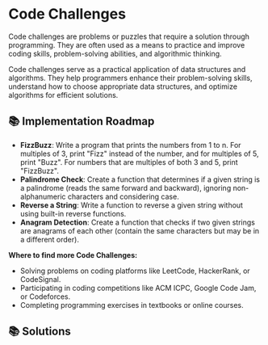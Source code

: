 # Code Challenges

Code challenges are problems or puzzles that require a solution through programming. They are often used as a means to practice and improve coding skills, problem-solving abilities, and algorithmic thinking.

Code challenges serve as a practical application of data structures and algorithms. They help programmers enhance their problem-solving skills, understand how to choose appropriate data structures, and optimize algorithms for efficient solutions.

## 📚  Implementation Roadmap

  - **FizzBuzz**: Write a program that prints the numbers from 1 to n. For multiples of 3, print "Fizz" instead of the number, and for multiples of 5, print "Buzz". For numbers that are multiples of both 3 and 5, print "FizzBuzz".
  - **Palindrome Check**: Create a function that determines if a given string is a palindrome (reads the same forward and backward), ignoring non-alphanumeric characters and considering case.
  - **Reverse a String**: Write a function to reverse a given string without using built-in reverse functions.
  - **Anagram Detection**: Create a function that checks if two given strings are anagrams of each other (contain the same characters but may be in a different order).

  **Where to find more Code Challenges:**
  - Solving problems on coding platforms like LeetCode, HackerRank, or CodeSignal.
  - Participating in coding competitions like ACM ICPC, Google Code Jam, or Codeforces.
  - Completing programming exercises in textbooks or online courses.

## 📚 Solutions

<!-- category = data structures or code challenge -->
<!-- ## 🌟 Challenge Example Entry

  - [Challenge Description](./data_structures_and_algorithms/example_catagory/example_challenge/example_challenge_README.md) 
  - [Notes](./notes/example_challenge_notes.md)
  - [Whiteboard](./whiteboards/example_whiteboard.jpeg)
  - [Code Implementation](./data_structures_and_algorithms/example_catagory/example_challenge/example_challenge.py)
  - [Tests](./tests/test_example_challenge.py) -->

